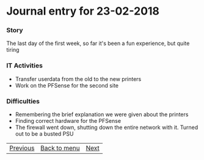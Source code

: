 # Journal entry for 23-02-2018

### Story

The last day of the first week, so far it's been a fun experience, but quite tiring

### IT Activities

- Transfer userdata from the old to the new printers
- Work on the PFSense for the second site

### Difficulties

- Remembering the brief explanation we were given about the printers
- Finding correct hardware for the PFSense
- The firewall went down, shutting down the entire network with it. Turned out to be a busted PSU

<table><tr><td><a href="22-02.html">Previous</a></td><td><a href="../">Back to menu</a></td><td><a href="24-02.html">Next</a></td></tr></table>
